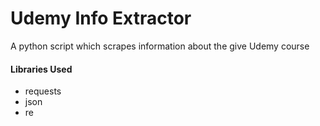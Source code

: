 # Udemy Info Extractor
A python script which scrapes information about the give Udemy course

#### Libraries Used
- requests
- json
- re
